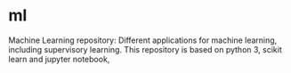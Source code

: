 # ml
Machine Learning repository: Different applications for machine learning, including supervisory learning. This repository is based on python 3, scikit learn and jupyter notebook, 
